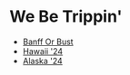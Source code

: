 # We Be Trippin'

- [Banff Or Bust](banff-or-bust/README.md)
- [Hawaii '24](hawaii24/README.md)
- [Alaska '24](alaska24/README.md)
